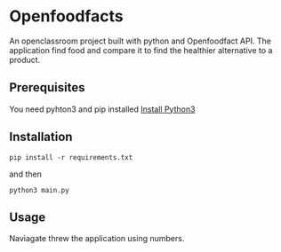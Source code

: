 # Openfoodfacts
An openclassroom project built with python and Openfoodfact API. The application find food and compare it to find the healthier alternative to a product.

## Prerequisites
You need pyhton3 and pip installed
[Install Python3](https://realpython.com/installing-python/)

## Installation
    pip install -r requirements.txt

 and then

    python3 main.py

## Usage

Naviagate threw the application using numbers. 


